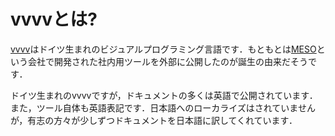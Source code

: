 # vvvvとは?

[vvvv](https://vvvv.org/documentation/vvvv-何でもできるツールキット)はドイツ生まれのビジュアルプログラミング言語です．もともとは[MESO](http://www.meso.net)という会社で開発された社内用ツールを外部に公開したのが誕生の由来だそうです．

ドイツ生まれのvvvvですが，ドキュメントの多くは英語で公開されています．また，ツール自体も英語表記です．日本語へのローカライズはされていませんが，有志の方々が少しずつドキュメントを日本語に訳してくれています．

